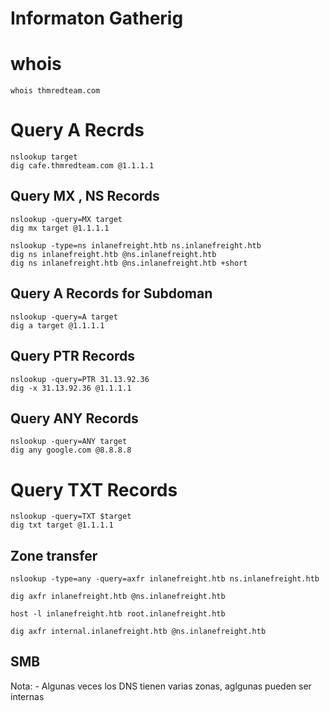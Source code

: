 # Informaton Gatherig 

# whois

```
whois thmredteam.com
```

# Query A Recrds

```
nslookup target
dig cafe.thmredteam.com @1.1.1.1
```

## Query MX , NS Records

```
nslookup -query=MX target
dig mx target @1.1.1.1
```

```
nslookup -type=ns inlanefreight.htb ns.inlanefreight.htb
dig ns inlanefreight.htb @ns.inlanefreight.htb
dig ns inlanefreight.htb @ns.inlanefreight.htb +short

```

## Query A Records for Subdoman

```
nslookup -query=A target
dig a target @1.1.1.1
```


## Query PTR Records

```
nslookup -query=PTR 31.13.92.36
dig -x 31.13.92.36 @1.1.1.1
```

## Query ANY Records

```
nslookup -query=ANY target
dig any google.com @8.8.8.8
```

# Query TXT Records

```
nslookup -query=TXT $target
dig txt target @1.1.1.1
```

## Zone transfer

```
nslookup -type=any -query=axfr inlanefreight.htb ns.inlanefreight.htb

dig axfr inlanefreight.htb @ns.inlanefreight.htb

host -l inlanefreight.htb root.inlanefreight.htb

dig axfr internal.inlanefreight.htb @ns.inlanefreight.htb
```

## SMB


Nota:
    - Algunas veces los DNS tienen varias zonas, aglgunas pueden ser internas